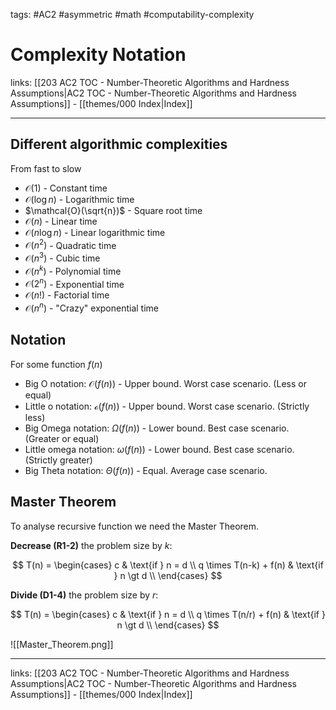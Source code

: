 tags: #AC2 #asymmetric #math #computability-complexity

# Complexity Notation

links:  [[203 AC2 TOC - Number-Theoretic Algorithms and Hardness Assumptions|AC2 TOC - Number-Theoretic Algorithms and Hardness Assumptions]] - [[themes/000 Index|Index]]

---

## Different algorithmic complexities

From fast to slow

* $\mathcal{O}(1)$ - Constant time
* $\mathcal{O}(\log n)$ - Logarithmic time
* $\mathcal{O}(\sqrt{n})$ - Square root time
* $\mathcal{O}(n)$ - Linear time
* $\mathcal{O}(n \log n)$ - Linear logarithmic time
* $\mathcal{O}(n^2)$ - Quadratic time
* $\mathcal{O}(n^3)$ - Cubic time
* $\mathcal{O}(n^k)$ - Polynomial time
* $\mathcal{O}(2^n)$ - Exponential time
* $\mathcal{O}(n!)$ - Factorial time
* $\mathcal{O}(n^n)$ - "Crazy" exponential time

## Notation

For some function $f(n)$

* Big O notation: $\mathcal{O}(f(n))$ - Upper bound. Worst case scenario. (Less or equal)
* Little o notation: $\mathcal{o}(f(n))$ - Upper bound. Worst case scenario. (Strictly less)
* Big Omega notation: $\Omega(f(n))$ - Lower bound. Best case scenario. (Greater or equal)
* Little omega notation: $\omega(f(n))$ - Lower bound. Best case scenario. (Strictly greater)
* Big Theta notation: $\Theta(f(n))$ - Equal. Average case scenario.

## Master Theorem

To analyse recursive function we need the Master Theorem.

**Decrease (R1-2)** the problem size by $k$:

$$
T(n) = 
\begin{cases} 
	c & \text{if } n = d \\ 
	q \times T(n-k) + f(n) & \text{if } n \gt d \\ 
\end{cases}
$$

**Divide (D1-4)** the problem size by $r$:

$$
T(n) = 
\begin{cases} 
	c & \text{if } n = d \\ 
	q \times T(n/r) + f(n) & \text{if } n \gt d \\ 
\end{cases}
$$


![[Master_Theorem.png]]

---
links:  [[203 AC2 TOC - Number-Theoretic Algorithms and Hardness Assumptions|AC2 TOC - Number-Theoretic Algorithms and Hardness Assumptions]] - [[themes/000 Index|Index]]